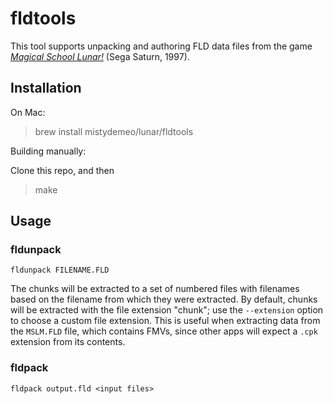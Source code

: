 # fldtools

This tool supports unpacking and authoring FLD data files from the game [*Magical School Lunar!*](https://en.wikipedia.org/wiki/Lunar:_Samposuru_Gakuen) (Sega Saturn, 1997).

## Installation

On Mac:

> brew install mistydemeo/lunar/fldtools

Building manually:

Clone this repo, and then

> make

## Usage

### fldunpack

```
fldunpack FILENAME.FLD
```

The chunks will be extracted to a set of numbered files with filenames based on the filename from which they were extracted. By default, chunks will be extracted with the file extension "chunk"; use the `--extension` option to choose a custom file extension. This is useful when extracting data from the `MSLM.FLD` file, which contains FMVs, since other apps will expect a `.cpk` extension from its contents.

### fldpack

```
fldpack output.fld <input files>
```
